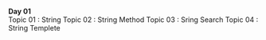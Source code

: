 
<b> Day 01 </b> <br>
    Topic 01 : String 
    Topic 02 : String Method
    Topic 03 : Sring Search 
    Topic 04 : String Templete